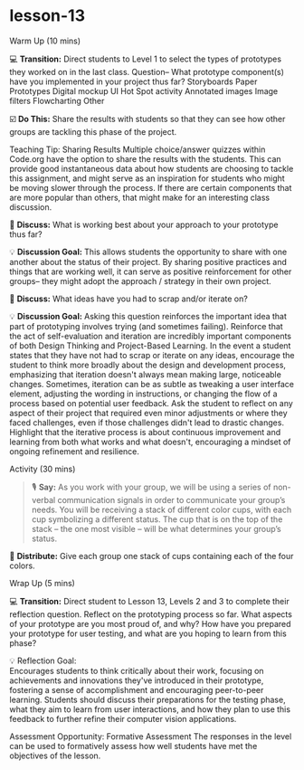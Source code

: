 # lesson-13







Warm Up (10 mins)


💻 **Transition:** Direct students to Level 1 to select the types of prototypes they worked on in the last class.
Question– What prototype component(s) have you implemented in your project thus far?
Storyboards
Paper Prototypes 
Digital mockup 
UI Hot Spot activity 
Annotated images 
Image filters
Flowcharting 
Other

☑️ **Do This:** Share the results with students so that they can see how other groups are tackling this phase of the project. 

Teaching Tip: Sharing Results
Multiple choice/answer quizzes within Code.org have the option to share the results with the students. This can provide good instantaneous data about how students are choosing to tackle this assignment, and might serve as an inspiration for students who might be moving slower through the process. If there are certain components that are more popular than others, that might make for an interesting class discussion.


💬 **Discuss:** What is working best about your approach to your prototype thus far?

💡 **Discussion Goal:** This allows students the opportunity to share with one another about the status of their project. By sharing positive practices and things that are working well, it can serve as positive reinforcement for other groups– they might adopt the approach / strategy in their own project.



💬 **Discuss:** What ideas have you had to scrap and/or iterate on?

💡 **Discussion Goal:** Asking this question reinforces the important idea that part of prototyping involves trying (and sometimes failing). Reinforce that the act of self-evaluation and iteration are incredibly important components of both Design Thinking and Project-Based Learning. In the event a student states that they have not had to scrap or iterate on any ideas, encourage the student to think more broadly about the design and development process, emphasizing that iteration doesn't always mean making large, noticeable changes. Sometimes, iteration can be as subtle as tweaking a user interface element, adjusting the wording in instructions, or changing the flow of a process based on potential user feedback. Ask the student to reflect on any aspect of their project that required even minor adjustments or where they faced challenges, even if those challenges didn't lead to drastic changes.  Highlight that the iterative process is about continuous improvement and learning from both what works and what doesn't, encouraging a mindset of ongoing refinement and resilience.








Activity (30 mins)





> 🎙️ **Say:** As you work with your group, we will be using a series of non-verbal communication signals in order to communicate your group’s needs. You will be receiving a stack of different color cups, with each cup symbolizing a different status. The cup that is on the top of the stack – the one most visible – will be what determines your group’s status. 

📄 **Distribute:** Give each group one stack of cups containing each of the four colors.



Wrap Up (5 mins)








💻 **Transition:** Direct student to Lesson 13, Levels 2 and 3  to complete their reflection question.
Reflect on the prototyping process so far. What aspects of your prototype are you most proud of, and why?
How have you prepared your prototype for user testing, and what are you hoping to learn from this phase?

💡 Reflection Goal:  
Encourages students to think critically about their work, focusing on achievements and innovations they've introduced in their prototype, fostering a sense of accomplishment and encouraging peer-to-peer learning.
Students should discuss their preparations for the testing phase, what they aim to learn from user interactions, and how they plan to use this feedback to further refine their computer vision applications.

Assessment Opportunity: Formative Assessment
The responses in the level can be used to formatively assess how well students have met the objectives of the lesson.



